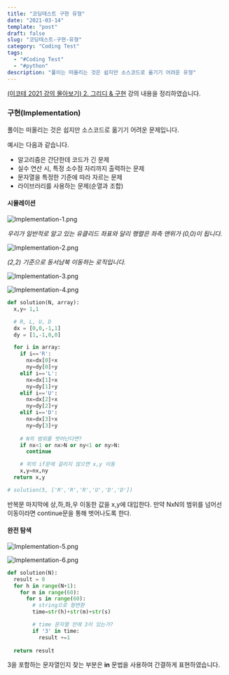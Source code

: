 ```yaml
---
title: "코딩테스트 구현 유형"
date: "2021-03-14"
template: "post"
draft: false
slug: "코딩테스트-구현-유형"
category: "Coding Test"
tags:
  - "#Coding Test"
  - "#python"
description: "풀이는 떠올리는 것은 쉽지만 소스코드로 옮기기 어려운 유형"
---
```


[(이코테 2021 강의 몰아보기) 2. 그리디 & 구현](https://www.youtube.com/watch?v=2zjoKjt97vQ&list=PLRx0vPvlEmdAghTr5mXQxGpHjWqSz0dgC&index=3) 강의 내용을 정리하였습니다.

### 구현(Implementation)

풀이는 떠올리는 것은 쉽지만 소스코드로 옮기기 어려운 문제입니다.

예시는 다음과 같습니다.
+ 알고리즘은 간단한데 코드가 긴 문제
+ 실수 연산 시, 특정 소수점 자리까지 출력하는 문제
+ 문자열을 특정한 기준에 따라 자르는 문제
+ 라이브러리를 사용하는 문제(순열과 조합)

#### 시뮬레이션

![Implementation-1.png](/media/posts/2021-03-14---코드테스트-구현-유형/Implementation-1.png)

*우리가 일반적로 알고 있는 유클리드 좌표와 달리 행렬은 좌측 맨위가 (0,0)이 됩니다.*

![Implementation-2.png](/media/posts/2021-03-14---코드테스트-구현-유형/Implementation-2.png)

*(2,2) 기준으로 동서남북 이동하는 로직입니다.*

![Implementation-3.png](/media/posts/2021-03-14---코드테스트-구현-유형/Implementation-3.png)

![Implementation-4.png](/media/posts/2021-03-14---코드테스트-구현-유형/Implementation-4.png)

```python
def solution(N, array):
  x,y= 1,1

  # R, L, U, D 
  dx = [0,0,-1,1]
  dy = [1,-1,0,0]

  for i in array:
    if i=='R':
      nx=dx[0]+x
      ny=dy[0]+y
    elif i=='L':
      nx=dx[1]+x
      ny=dy[1]+y   
    elif i=='U':
      nx=dx[2]+x
      ny=dy[2]+y
    elif i=='D':
      nx=dx[3]+x
      ny=dy[3]+y
    
    # N의 범위를 벗어난다면?
    if nx<1 or nx>N or ny<1 or ny>N:
      continue

    # 위의 if문에 걸리지 않으면 x,y 이동
    x,y=nx,ny
  return x,y

# solution(5, ['R','R','R','U','D','D'])
```

반복문 마지막에 상,하,좌,우 이동한 값을 x,y에 대입한다. 만약 NxN의 범위를 넘어선 이동이라면 continue문을 통해 벗어나도록 한다.

#### 완전 탐색

![Implementation-5.png](/media/posts/2021-03-14---코드테스트-구현-유형/Implementation-5.png)

![Implementation-6.png](/media/posts/2021-03-14---코드테스트-구현-유형/Implementation-6.png)

``` python
def solution(N):
  result = 0
  for h in range(N+1):
    for m in range(60):
      for s in range(60):
        # string으로 형변환
        time=str(h)+str(m)+str(s)

        # time 문자열 안에 3이 있는가?
        if '3' in time:
          result +=1
        
  return result
```
3을 포함하는 문자열인지 찾는 부분은 <b>in</b> 문법을 사용하여 간결하게 표현하였습니다.